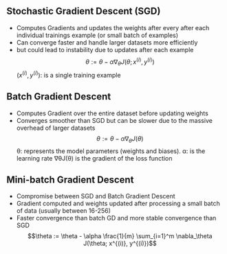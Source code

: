 ## Stochastic Gradient Descent (SGD)
- Computes Gradients and updates the weights after every after each individual trainings example (or small batch of examples)
- Can converge faster and handle larger datasets more efficiently
- but could lead to instability due to updates after each example
$$\theta := \theta - \alpha \nabla_\theta J(\theta; x^{(i)}, y^{(i)})$$
$(x^{(i)}, y^{(i)})$: is a single training example
## Batch Gradient Descent
- Computes Gradient over the entire dataset before updating weights
- Converges smoother than SGD but can be slower due to the massive overhead of larger datasets
$$\theta := \theta - \alpha \nabla_\theta J(\theta)$$
θ: represents the model parameters (weights and biases).
α: is the learning rate
∇θ​J(θ) is the gradient of the loss function
## Mini-batch Gradient Descent
- Compromise between SGD and Batch Gradient Descent 
- Gradient computed and weights updated after processing a small batch of data (usually between 16-256)
- Faster convergence than batch GD and more stable convergence than SGD
$$\theta := \theta - \alpha \frac{1}{m} \sum_{i=1}^m \nabla_\theta J(\theta; x^{(i)}, y^{(i)})$$
